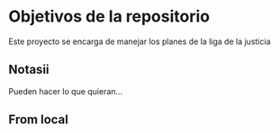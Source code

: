 # Objetivos de la repositorio

Este proyecto se encarga de manejar los planes de la liga de la justicia


## Notasii
Pueden hacer lo que quieran...

## From local


